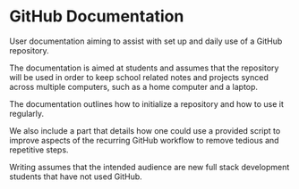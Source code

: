 # GitHub Documentation

User documentation aiming to assist with set up and daily use of a GitHub repository.

The documentation is aimed at students and assumes that the repository will be used
in order to keep school related notes and projects synced across multiple computers, such as
a home computer and a laptop.

The documentation outlines how to initialize a repository and how to use it regularly. 

We also include a part that details how one could use a provided script to improve aspects
of the recurring GitHub workflow to remove tedious and repetitive steps.

Writing assumes that the intended audience are new full stack development students that have not used
GitHub.
